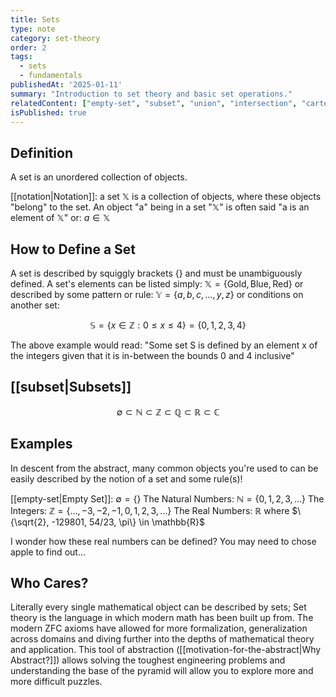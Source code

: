 ```yaml
---
title: Sets
type: note
category: set-theory
order: 2
tags:
  - sets
  - fundamentals
publishedAt: '2025-01-11'
summary: "Introduction to set theory and basic set operations."
relatedContent: ["empty-set", "subset", "union", "intersection", "cartesian-product"]
isPublished: true
---
```


## Definition
A set is an unordered collection of objects. 

[[notation|Notation]]: a set $\mathbb{X}$ is a collection of objects, where these objects "belong" to the set.
An object "a" being in a set "$\mathbb{X}$" is often said "a is an element of $\mathbb{X}$" or: $a \in \mathbb{X}$

## How to Define a Set
A set is described by squiggly brackets $\{\}$ and must be unambiguously defined. 
A set's elements can be listed simply: $\mathbb{X} = \{\text{Gold}, \text{Blue}, \text{Red}\}$ 
or described by some pattern or rule: $\mathbb{Y}=\{a, b, c, \dots, y, z\}$
or conditions on another set: 

$$
\mathbb{S} = \{ x \in \mathbb{Z} : 0 \leq x \leq 4 \} = \{0,1,2,3,4\}
$$

The above example would read: "Some set S is defined by an element x of the integers given that it is in-between the bounds 0 and 4 inclusive"

## [[subset|Subsets]]

$$
\emptyset \subset \mathbb{N} \subset \mathbb{Z} \subset \mathbb{Q} \subset \mathbb{R} \subset \mathbb{C}
$$

## Examples
In descent from the abstract, many common objects you're used to can be easily described by the notion of a set and some rule(s)!

[[empty-set|Empty Set]]: $\emptyset=\{\}$
The Natural Numbers: $\mathbb{N} = \{0, 1, 2, 3, \dots \}$
The Integers: $\mathbb{Z} = \{\dots, -3, -2, -1, 0, 1, 2, 3, \dots \}$
The Real Numbers: $\mathbb{R}$ where $\{\sqrt{2}, -129801, 54/23, \pi\} \in \mathbb{R}$

I wonder how these real numbers can be defined? You may need to chose apple to find out...

## Who Cares?
Literally every single mathematical object can be described by sets; Set theory is the language in which modern math has been built up from. The modern ZFC axioms have allowed for more formalization, generalization across domains and diving further into the depths of mathematical theory and application. This tool of abstraction ([[motivation-for-the-abstract|Why Abstract?]]) allows solving the toughest engineering problems and understanding the base of the pyramid will allow you to explore more and more difficult puzzles.
